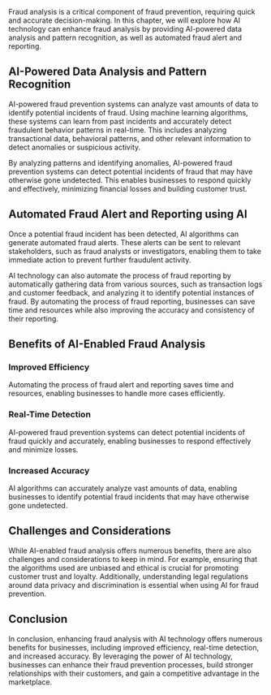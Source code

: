 
Fraud analysis is a critical component of fraud prevention, requiring quick and accurate decision-making. In this chapter, we will explore how AI technology can enhance fraud analysis by providing AI-powered data analysis and pattern recognition, as well as automated fraud alert and reporting.

AI-Powered Data Analysis and Pattern Recognition
------------------------------------------------

AI-powered fraud prevention systems can analyze vast amounts of data to identify potential incidents of fraud. Using machine learning algorithms, these systems can learn from past incidents and accurately detect fraudulent behavior patterns in real-time. This includes analyzing transactional data, behavioral patterns, and other relevant information to detect anomalies or suspicious activity.

By analyzing patterns and identifying anomalies, AI-powered fraud prevention systems can detect potential incidents of fraud that may have otherwise gone undetected. This enables businesses to respond quickly and effectively, minimizing financial losses and building customer trust.

Automated Fraud Alert and Reporting using AI
--------------------------------------------

Once a potential fraud incident has been detected, AI algorithms can generate automated fraud alerts. These alerts can be sent to relevant stakeholders, such as fraud analysts or investigators, enabling them to take immediate action to prevent further fraudulent activity.

AI technology can also automate the process of fraud reporting by automatically gathering data from various sources, such as transaction logs and customer feedback, and analyzing it to identify potential instances of fraud. By automating the process of fraud reporting, businesses can save time and resources while also improving the accuracy and consistency of their reporting.

Benefits of AI-Enabled Fraud Analysis
-------------------------------------

### Improved Efficiency

Automating the process of fraud alert and reporting saves time and resources, enabling businesses to handle more cases efficiently.

### Real-Time Detection

AI-powered fraud prevention systems can detect potential incidents of fraud quickly and accurately, enabling businesses to respond effectively and minimize losses.

### Increased Accuracy

AI algorithms can accurately analyze vast amounts of data, enabling businesses to identify potential fraud incidents that may have otherwise gone undetected.

Challenges and Considerations
-----------------------------

While AI-enabled fraud analysis offers numerous benefits, there are also challenges and considerations to keep in mind. For example, ensuring that the algorithms used are unbiased and ethical is crucial for promoting customer trust and loyalty. Additionally, understanding legal regulations around data privacy and discrimination is essential when using AI for fraud prevention.

Conclusion
----------

In conclusion, enhancing fraud analysis with AI technology offers numerous benefits for businesses, including improved efficiency, real-time detection, and increased accuracy. By leveraging the power of AI technology, businesses can enhance their fraud prevention processes, build stronger relationships with their customers, and gain a competitive advantage in the marketplace.
